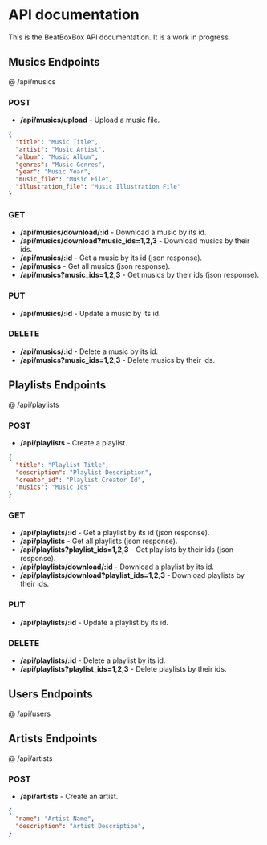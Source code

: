 # API documentation

This is the BeatBoxBox API documentation. It is a work in progress.

## Musics Endpoints
@ /api/musics

### POST
- **/api/musics/upload** - Upload a music file.
```json
{
  "title": "Music Title",
  "artist": "Music Artist",
  "album": "Music Album",
  "genres": "Music Genres",
  "year": "Music Year",
  "music_file": "Music File",
  "illustration_file": "Music Illustration File"
}
```

### GET
- **/api/musics/download/:id** - Download a music by its id.
- **/api/musics/download?music_ids=1,2,3** - Download musics by their ids.
- **/api/musics/:id** - Get a music by its id (json response).
- **/api/musics** - Get all musics (json response).
- **/api/musics?music_ids=1,2,3** - Get musics by their ids (json response).

### PUT
- **/api/musics/:id** - Update a music by its id.

### DELETE
- **/api/musics/:id** - Delete a music by its id.
- **/api/musics?music_ids=1,2,3** - Delete musics by their ids.

## Playlists Endpoints
@ /api/playlists

### POST
- **/api/playlists** - Create a playlist.
```json
{
  "title": "Playlist Title",
  "description": "Playlist Description",
  "creator_id": "Playlist Creator Id",
  "musics": "Music Ids"
}
```

### GET
- **/api/playlists/:id** - Get a playlist by its id (json response).
- **/api/playlists** - Get all playlists (json response).
- **/api/playlists?playlist_ids=1,2,3** - Get playlists by their ids (json response).
- **/api/playlists/download/:id** - Download a playlist by its id.
- **/api/playlists/download?playlist_ids=1,2,3** - Download playlists by their ids.

### PUT
- **/api/playlists/:id** - Update a playlist by its id.

### DELETE
- **/api/playlists/:id** - Delete a playlist by its id.
- **/api/playlists?playlist_ids=1,2,3** - Delete playlists by their ids.

## Users Endpoints
@ /api/users

## Artists Endpoints
@ /api/artists

### POST
- **/api/artists** - Create an artist.
```json
{
  "name": "Artist Name",
  "description": "Artist Description",
}
```

